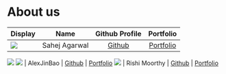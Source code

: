 # About us

Display |     Name      |               Github Profile                | Portfolio 
--------|:-------------:|:-------------------------------------------:|:---------:
![](https://via.placeholder.com/100.png?text=Photo) | Sahej Agarwal | [Github](https://github.com/) | [Portfolio](docs/team/johndoe.md)
![](https://via.placeholder.com/100.png?text=Photo) 
![](https://via.placeholder.com/100.png?text=Photo) | AlexJinBao | [Github](https://github.com/) | [Portfolio](docs/team/jinbaoalex.md)
![](https://via.placeholder.com/100.png?text=Photo) | Rishi Moorthy | [Github](https://github.com/) | [Portfolio](docs/team/rishi7830.md)
